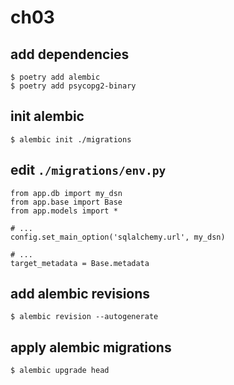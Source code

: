# ch03

## add dependencies

```
$ poetry add alembic
$ poetry add psycopg2-binary
```

## init alembic

```
$ alembic init ./migrations
```

## edit `./migrations/env.py`

```
from app.db import my_dsn
from app.base import Base
from app.models import *

# ...
config.set_main_option('sqlalchemy.url', my_dsn)

# ...
target_metadata = Base.metadata
```

## add alembic revisions

```
$ alembic revision --autogenerate
```

## apply alembic migrations

```
$ alembic upgrade head
```